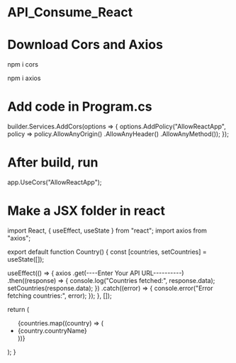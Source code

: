 # API_Consume_React
# Download Cors and Axios
npm i cors  

npm i axios

# Add code in Program.cs 
builder.Services.AddCors(options =>
{
    options.AddPolicy("AllowReactApp",
        policy => policy.AllowAnyOrigin() 
                        .AllowAnyHeader()
                        .AllowAnyMethod());
});

# After build, run
app.UseCors("AllowReactApp");

# Make a JSX folder in react 
import React, { useEffect, useState } from "react";
import axios from "axios";

export default function Country() {
  const [countries, setCountries] = useState([]);

  useEffect(() => {
    axios
      .get(----Enter Your API URL----------)
      .then((response) => {
        console.log("Countries fetched:", response.data);
        setCountries(response.data);
      })
      .catch((error) => {
        console.error("Error fetching countries:", error);
      });
  }, []);

  return (
    <div>
      <ul>
        {countries.map((country) => (
          <li>{country.countryName}</li>
        ))}
      </ul>
    </div>
  );
}
